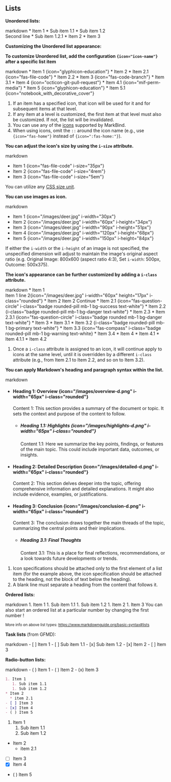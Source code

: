 ## Lists


****Unordered lists:****

<include src="codeAndOutput.md" boilerplate >
<variable name="highlightStyle">markdown</variable>
<variable name="code">
* Item 1
  * Sub item 1.1
  * Sub item 1.2<br>
    Second line
    * Sub item 1.2.1
* Item 2
* Item 3
</variable>
</include>

****Customizing the Unordered list appearance:****

**To customize Unordered list, add the configuration `{icon="icon-name"}` after a specific list item**

<include src="codeAndOutput.md" boilerplate >
<variable name="highlightStyle">markdown</variable>
<variable name="code">
* Item 1 {icon="glyphicon-education"}
* Item 2
  * Item 2.1 {icon="fas-file-code"}
  * Item 2.2
* Item 3 {icon="fas-code-branch"}
  * Item 3.1 
* Item 4 {icon="octicon-git-pull-request"}
  * Item 4.1 {icon="mif-perm-media"}
* Item 5 {icon="glyphicon-education"}
  * Item 5.1 {icon="notebook_with_decorative_cover"}
  </variable>
</include>

1. If an item has a specified icon, that icon will be used for it and for subsequent items at that level.
2. If any item at a level is customized, the first item at that level must also be customized. If not, the list will be invalidated.
3. You can use any of the [icons](../formattingContents.html#icons) supported by MarkBind.
4. When using icons, omit the `::` around the icon name (e.g., use `{icon="fas-home"}` instead of `{icon=":fas-home:"}`).

**You can adjust the icon's size by using the `i-size` attribute.**

<include src="codeAndOutput.md" boilerplate >
<variable name="highlightStyle">markdown</variable>
<variable name="code">

* Item 1 {icon="fas-file-code" i-size="35px"}
* Item 2 {icon="fas-file-code" i-size="4rem"}
* Item 3 {icon="fas-file-code" i-size="5em"}

</variable>
</include>

You can utilize any [CSS size unit](https://www.w3schools.com/cssref/css_units.php).

**You can use images as icon.**

<include src="codeAndOutput.md" boilerplate >
<variable name="highlightStyle">markdown</variable>
<variable name="code">

* Item 1 {icon="/images/deer.jpg" i-width="30px"}
* Item 2 {icon="/images/deer.jpg" i-width="60px" i-height="34px"}
* Item 3 {icon="/images/deer.jpg" i-width="90px" i-height="51px"}
* Item 4 {icon="/images/deer.jpg" i-width="120px" i-height="68px"}
* Item 5 {icon="/images/deer.jpg" i-width="150px" i-height="84px"}

</variable>
</include>

If either the `i-width` or the `i-height` of an image is not specified, the unspecified dimension will adjust to maintain the image's original aspect ratio (e.g. Original Image: 800x600 (aspect ratio 4:3), Set `i-width`: 500px, Outcome: 500x375).

**The icon's appearance can be further customized by adding a `i-class` attribute.**

<div id="main-example-markbind">

<include src="codeAndOutput.md" boilerplate >
<variable name="highlightStyle">markdown</variable>
<variable name="code">
* Item 1 <br>
  Item 1 line 2{icon="/images/deer.jpg" i-width="60px" height="17px" i-class="rounded"}
* Item 2
  Item 2 Continue
  * Item 2.1 {icon="fas-question-circle" i-class="badge rounded-pill mb-1 bg-success text-white"}
  * Item 2.2 {i-class="badge rounded-pill mb-1 bg-danger text-white"}
  * Item 2.3 
    * Item 2.3.1 {icon="fas-question-circle" i-class="badge rounded mb-1 bg-danger text-white"}
* Item 3
  * Item 3.1 
  * Item 3.2 {i-class="badge rounded-pill mb-1 bg-primary text-white"}
  * Item 3.3 {icon="fas-compass" i-class="badge rounded-pill mb-1 bg-warning text-white}
  * Item 3.4
* Item 4
  * Item 4.1
    * Item 4.1.1
  * Item 4.2 
</variable>
</include>

1. Once a `i-class` attribute is assigned to an icon, it will continue apply to icons at the same level, until it is overridden by a different `i-class` attribute (e.g., from Item 2.1 to Item 2.2, and so on to Item 3.2).

</div>


**You can apply Markdown's heading and paragraph syntax within the list.**

<include src="codeAndOutput.md" boilerplate >
<variable name="highlightStyle">markdown</variable>
<variable name="code">

* #### Heading 1: Overview {icon="/images/overview-d.png" i-width="65px" i-class="rounded"}
  
   Content 1: This section provides a summary of the document or topic. 
   It sets the context and purpose of the content to follow.

   * ##### Heading 1.1: Highlights {icon="/images/highlights-d.png" i-width="65px" i-class="rounded"}
  
      Content 1.1: Here we summarize the key points, findings, or features of the main topic. 
      This could include important data, outcomes, or insights.

* #### Heading 2: Detailed Description {icon="/images/detailed-d.png" i-width="65px" i-class="rounded"}
    
   Content 2: This section delves deeper into the topic, offering comprehensive information and detailed explanations.
   It might also include evidence, examples, or justifications.

* #### Heading 3: Conclusion {icon="/images/conclusion-d.png" i-width="65px" i-class="rounded"}
  
    Content 3: The conclusion draws together the main threads of the topic, 
    summarizing the central points and their implications.

   * ##### Heading 3.1: Final Thoughts
  
     Content 3.1: This is a place for final reflections, recommendations, or a look towards future developments or trends.

</variable>
</include>

1. Icon specifications should be attached only to the first element of a list item (for the example above, the icon specification should be attached to the heading, not the block of text below the heading).
2. A blank line must separate a heading from the content that follows it.

****Ordered lists:****

<include src="codeAndOutput.md" boilerplate >
<variable name="highlightStyle">markdown</variable>
<variable name="code">
1. Item 1
   1. Sub item 1.1
   1. Sub item 1.2
1. Item 2
1. Item 3
</variable>
</include>

<box type="tip" seamless>
You can also start an ordered list at a particular number by changing the
<popover>
first number
<template slot="content">
<div style="text-align: center; margin-bottom: 5px;">{{ icon_example }}</div>
<include src="codeAndOutputSeparate.md" boilerplate>
<variable name="highlightStyle">markdown</variable>
<variable name="code">
10. Item 1
   1. Sub item 1.1
   1. Sub item 1.2
1. Item 2
</variable>
<variable name="output">
10. Item 1
   1. Sub item 1.1
   1. Sub item 1.2
1. Item 2
{.ps-0 .ms-0}
</variable>
</include>
</template>
</popover>!
</box>

<small>More info on above list types: https://www.markdownguide.org/basic-syntax#lists</small>

****Task lists**** (from GFMD):

<div id="main-example-gfmd">
<include src="codeAndOutput.md" boilerplate >
<variable name="highlightStyle">markdown</variable>
<variable name="code">
- [ ] Item 1
   - [ ] Sub item 1.1
   - [x] Sub item 1.2
- [x] Item 2
- [ ] Item 3
</variable>
</include>
</div>


****Radio-button lists:****
<div id="main-example-markbind">
<include src="codeAndOutput.md" boilerplate >
<variable name="highlightStyle">markdown</variable>
<variable name="code">
- ( ) Item 1
- ( ) Item 2
- (x) Item 3
</variable>
</include>
</div>

<div id="short" class="d-none">

```markdown
1. Item 1
   1. Sub item 1.1
   1. Sub item 1.2
* Item 2
  * item 2.1
- [ ] Item 3
- [x] Item 4
- ( ) Item 5
```
</div>
<div id="examples" class="d-none">

1. Item 1
   1. Sub item 1.1
   1. Sub item 1.2
* Item 2
  * item 2.1
- [ ] Item 3
- [x] Item 4
- ( ) Item 5
</div>
